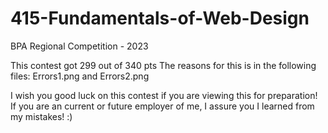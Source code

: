 # 415-Fundamentals-of-Web-Design
BPA Regional Competition - 2023

This contest got 299 out of 340 pts
The reasons for this is in the following files: 
Errors1.png and Errors2.png

I wish you good luck on this contest if you are viewing this for preparation!
If you are an current or future employer of me, I assure you I learned from my mistakes! :)
